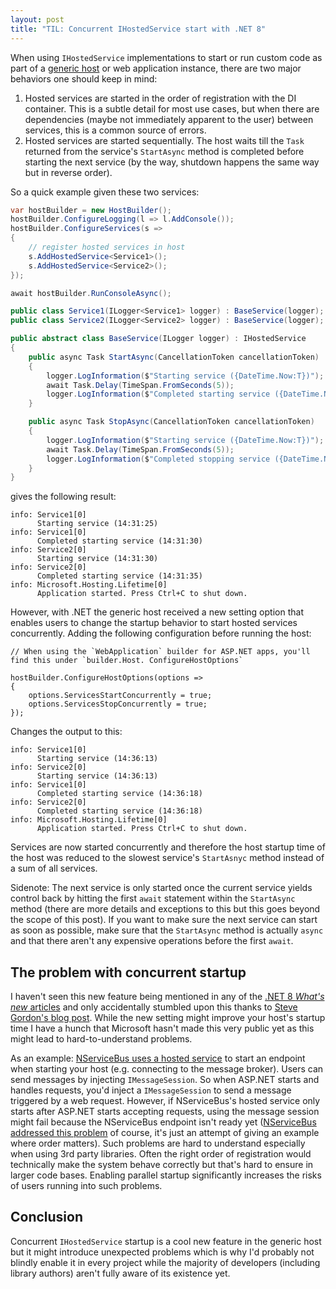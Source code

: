 ```yaml
---
layout: post
title: "TIL: Concurrent IHostedService start with .NET 8"
---
```


When using `IHostedService` implementations to start or run custom code as part of a [generic host](https://learn.microsoft.com/en-us/dotnet/core/extensions/generic-host?tabs=appbuilder) or web application instance, there are two major behaviors one should keep in mind:
1. Hosted services are started in the order of registration with the DI container. This is a subtle detail for most use cases, but when there are dependencies (maybe not immediately apparent to the user) between services, this is a common source of errors.
2. Hosted services are started sequentially. The host waits till the `Task` returned from the service's `StartAsync` method is completed before starting the next service (by the way, shutdown happens the same way but in reverse order).

So a quick example given these two services:

```csharp
var hostBuilder = new HostBuilder();
hostBuilder.ConfigureLogging(l => l.AddConsole());
hostBuilder.ConfigureServices(s =>
{
    // register hosted services in host
    s.AddHostedService<Service1>();
    s.AddHostedService<Service2>();
});

await hostBuilder.RunConsoleAsync();

public class Service1(ILogger<Service1> logger) : BaseService(logger);
public class Service2(ILogger<Service2> logger) : BaseService(logger);

public abstract class BaseService(ILogger logger) : IHostedService
{
    public async Task StartAsync(CancellationToken cancellationToken)
    {
        logger.LogInformation($"Starting service ({DateTime.Now:T})");
        await Task.Delay(TimeSpan.FromSeconds(5));
        logger.LogInformation($"Completed starting service ({DateTime.Now:T})");
    }

    public async Task StopAsync(CancellationToken cancellationToken)
    {
        logger.LogInformation($"Starting service ({DateTime.Now:T})");
        await Task.Delay(TimeSpan.FromSeconds(5));
        logger.LogInformation($"Completed stopping service ({DateTime.Now:T})");
    }
}
```

gives the following result:

```log
info: Service1[0]
      Starting service (14:31:25)
info: Service1[0]
      Completed starting service (14:31:30)
info: Service2[0]
      Starting service (14:31:30)
info: Service2[0]
      Completed starting service (14:31:35)
info: Microsoft.Hosting.Lifetime[0]
      Application started. Press Ctrl+C to shut down.
```

However, with .NET the generic host received a new setting option that enables users to change the startup behavior to start hosted services concurrently. Adding the following configuration before running the host:

```
// When using the `WebApplication` builder for ASP.NET apps, you'll find this under `builder.Host. ConfigureHostOptions`

hostBuilder.ConfigureHostOptions(options =>
{
    options.ServicesStartConcurrently = true;
    options.ServicesStopConcurrently = true;
});
```

Changes the output to this:

```log
info: Service1[0]
      Starting service (14:36:13)
info: Service2[0]
      Starting service (14:36:13)
info: Service1[0]
      Completed starting service (14:36:18)
info: Service2[0]
      Completed starting service (14:36:18)
info: Microsoft.Hosting.Lifetime[0]
      Application started. Press Ctrl+C to shut down.
```

Services are now started concurrently and therefore the host startup time of the host was reduced to the slowest service's `StartAsnyc` method instead of a sum of all services.

Sidenote: The next service is only started once the current service yields control back by hitting the first `await` statement within the `StartAsync` method (there are more details and exceptions to this but this goes beyond the scope of this post). If you want to make sure the next service can start as soon as possible, make sure that the `StartAsync` method is actually `async` and that there aren't any expensive operations before the first `await`.


## The problem with concurrent startup

I haven't seen this new feature being mentioned in any of the [.NET 8 _What's new_ articles](https://learn.microsoft.com/en-us/dotnet/core/whats-new/dotnet-8/overview) and only accidentally stumbled upon this thanks to [Steve Gordon's blog post](https://www.stevejgordon.co.uk/concurrent-hosted-service-start-and-stop-in-dotnet-8). While the new setting might improve your host's startup time I have a hunch that Microsoft hasn't made this very public yet as this might lead to hard-to-understand problems.

As an example: [NServiceBus uses a hosted service](https://github.com/Particular/NServiceBus.Extensions.Hosting/blob/master/src/NServiceBus.Extensions.Hosting/NServiceBusHostedService.cs) to start an endpoint when starting your host (e.g. connecting to the message broker). Users can send messages by injecting `IMessageSession`. So when ASP.NET starts and handles requests, you'd inject a `IMessageSession` to send a message triggered by a web request. However, if NServiceBus's hosted service only starts after ASP.NET starts accepting requests, using the message session might fail because the NServiceBus endpoint isn't ready yet ([NServiceBus addressed this problem](https://github.com/Particular/NServiceBus.Extensions.Hosting/pull/468) of course, it's just an attempt of giving an example where order matters). Such problems are hard to understand especially when using 3rd party libraries. Often the right order of registration would technically make the system behave correctly but that's hard to ensure in larger code bases. Enabling parallel startup significantly increases the risks of users running into such problems.


## Conclusion

Concurrent `IHostedService` startup is a cool new feature in the generic host but it might introduce unexpected problems which is why I'd probably not blindly enable it in every project while the majority of developers (including library authors) aren't fully aware of its existence yet.